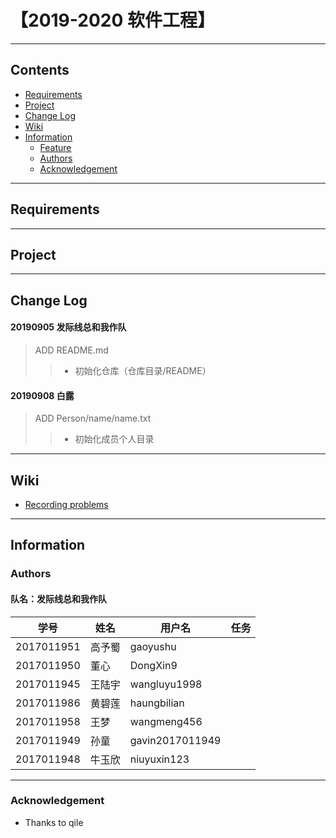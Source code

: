 ﻿# 【2019-2020 软件工程】
----
## Contents
* [Requirements](#requirements)
* [Project](#project)
* [Change Log](#change-Log)
* [Wiki](#wiki)
* [Information](#information)
  * [Feature](#feature)
  * [Authors](#authors)
  * [Acknowledgement](#acknowledgement)  
----
## Requirements
----
## Project
----
## Change Log
#### 20190905 发际线总和我作队
> ADD README.md
>> * 初始化仓库（仓库目录/README） 
#### 20190908 白露
> ADD Person/name/name.txt  
>> * 初始化成员个人目录
----
## Wiki
* [Recording problems]()   
----
## Information
### Authors
#### 队名：发际线总和我作队
学号|姓名|用户名|任务
----|----|----|----
2017011951|高予蜀|gaoyushu|  
2017011950|董心|DongXin9|  
2017011945|王陆宇|wangluyu1998|  
2017011986|黄碧莲|haungbilian|  
2017011958|王梦|wangmeng456|     
2017011949|孙童|gavin2017011949|   
2017011948|牛玉欣|niuyuxin123|   

----
### Acknowledgement
* Thanks to qile
